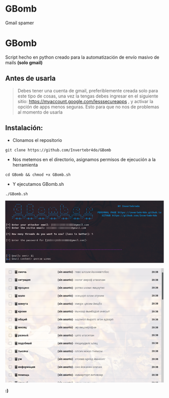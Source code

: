 # GBomb
Gmail spamer
<h1>GBomb</h1>
Script hecho en python creado para la automatización de envío masivo de mails <b>(solo gmail)</b>

## Antes de usarla
> Debes tener una cuenta de gmail, preferiblemente creada solo para este tipo de cosas, una vez la tengas debes ingresar en el siguiente sitio: https://myaccount.google.com/lesssecureapps , y activar la opción de apps menos seguras.
Esto para que no nos de problemas al momento de usarla

## Instalación:
- Clonamos el repositorio
```
git clone https://github.com/Invertebr4do/GBomb
```
- Nos metemos en el directorio, asignamos permisos de ejecución a la herramienta

```
cd GBomb && chmod +x GBomb.sh
```
- Y ejecutamos GBomb.sh

```
./GBomb.sh
```
[![Herramienta](https://github.com/Invertebr4do/GBomb/blob/main/bomber.png?raw=true "Herramienta")](https://github.com/Invertebr4do/GBomb/blob/main/bomber.png?raw=true "Herramienta")

[![Mails](https://github.com/Invertebr4do/GBomb/blob/main/mail.png?raw=true "Mails")](https://github.com/Invertebr4do/GBomb/blob/main/mail.png?raw=true "Mails")

<b>:)</b>
